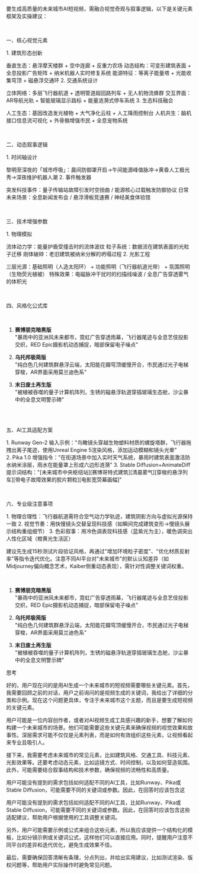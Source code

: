   

要生成高质量的未来城市AI短视频，需融合视觉奇观与叙事逻辑，以下是关键元素框架及实操建议：

 

一、核心视觉元素

1. 建筑形态创新

垂直生态：悬浮摩天楼群 + 空中连廊 + 反重力农场
动态结构：可变形建筑表面 + 全息投影广告矩阵 + 纳米机器人实时修复系统
能源特征：等离子能量塔 + 光能收集穹顶 + 磁悬浮交通环
2. 交通系统设计

立体网络：多层飞行器航道 + 透明管道超回路列车 + 无人机物流蜂群
交互界面：AR导航光轨 + 智能玻璃显示路标 + 能量涟漪式停车系统
3. 生态科技融合

人工生态：基因改造发光植物 + 大气净化云柱 + 人工降雨控制台
人机共生：脑机接口信息流可视化 + 外骨骼增强市民 + 全息宠物系统

 

二、动态叙事逻辑

1. 时间轴设计

黎明至深夜的「城市呼吸」：晨间防御罩开启→午间能源峰值脉冲→黄昏人工极光秀→深夜维护机器人潮
2. 事件触发器

突发科技事件：量子传输站故障引发时空扭曲 / 能源核心过载触发防御协议
日常未来场景：全息新闻发布会 / 悬浮滑板竞速赛 / 神经美食体验馆

 

三、技术增强参数

1. 物理模拟

流体动力学：能量护盾受撞击时的流体波纹
粒子系统：数据流在建筑表面的光粒子迁移
刚体破碎：老旧建筑被纳米分解的坍塌过程
2. 光影工程

三层光源：基础照明（人造太阳环） + 功能照明（飞行器航道光带） + 氛围照明（生物荧光植被）
特殊效果：电磁脉冲干扰时的扫描线噪波 / 全息广告穿透雾气的体积光

 

四、风格化公式库

 
1. **赛博朋克暗黑版**  
   "暴雨中的亚洲风未来都市，霓虹广告穿透雨幕，飞行器尾迹与全息艺伎投影交织，RED Epic摄影机动态捕捉，暗部保留电子噪点"  

2. **乌托邦极简版**  
   "纯白色几何建筑群悬浮云端，太阳能花瓣穹顶缓慢开合，市民通过光子电梯穿梭，AR界面采用莫兰迪色系"  

3. **末日废土再生版**  
   "被植被吞噬的量子计算机阵列，生锈的磁悬浮轨道穿插玻璃生态舱，沙尘暴中的全息文明警示碑"  
 

 

五、AI工具适配方案

1. Runway Gen-2
输入示例："鸟瞰镜头穿越生物塑料材质的螺旋塔群，飞行器拖拽出离子尾迹，使用Unreal Engine 5渲染风格，添加运动模糊和镜头光晕"
2. Pika 1.0
增强指令："在街道场景中加入实时天气系统，暴雨时建筑表面激活防水纳米涂层，雨水在能量罩上形成六边形涟漪"
3. Stable Diffusion+AnimateDiff
提示词结构："[未来城市中央枢纽站][赛博哥特式建筑][清晨雾气][穿梭的悬浮列车][带电子故障效果的胶片颗粒][电影宽荧幕画幅]"

 

六、专业级注意事项

1. 物理合理性：飞行器航道需符合空气动力学轨迹，建筑阴影方向与虚拟光源保持一致
2. 视觉节奏：用快慢镜头交替呈现科技感（如瞬间完成建筑变形→慢镜头展示结构重组细节）
3. 色彩叙事：用冷色调表现科技感（蓝紫光为主），暖色调突出人性化区域（橙黄光生活区）

建议先生成15秒测试片段验证风格，再通过"增加环境粒⼦密度"、"优化材质反射率"等指令迭代优化。注意不同AI平台对"未来城市"的默认认知差异（如Midjourney偏向概念艺术，Kaiber侧重动态表现），需针对性调整关键词权重。



 
1. **赛博朋克暗黑版**  
   "暴雨中的亚洲风未来都市，霓虹广告穿透雨幕，飞行器尾迹与全息艺伎投影交织，RED Epic摄影机动态捕捉，暗部保留电子噪点"  

2. **乌托邦极简版**  
   "纯白色几何建筑群悬浮云端，太阳能花瓣穹顶缓慢开合，市民通过光子电梯穿梭，AR界面采用莫兰迪色系"  

3. **末日废土再生版**  
   "被植被吞噬的量子计算机阵列，生锈的磁悬浮轨道穿插玻璃生态舱，沙尘暴中的全息文明警示碑"  


思考

好的，用户现在问的是用AI生成一个未来城市的短视频需要哪些关键元素。首先，我需要回顾之前的对话，用户之前询问的是视频生成的关键词，我给出了详细的分类和示例。现在这个问题更具体，专注于未来城市这个主题，而且是要生成短视频的关键元素。

用户可能是一位内容创作者，或者对AI视频生成工具感兴趣的新手，想要了解如何构建一个未来城市的场景。他们可能需要这些关键元素来确保视频的视觉效果和故事性。深层需求可能不仅仅是元素列表，而是如何有效组织这些元素，让视频看起来专业且吸引人。

接下来，我需要考虑未来城市的常见元素，比如建筑风格、交通工具、科技元素、光影效果等。还要考虑动态元素，比如运镜方式、时间控制，以及如何营造氛围。此外，可能需要结合叙事结构和技术参数，确保视频的流畅性和高质量。

用户可能没有提到的需求包括如何适配不同的AI工具，比如Runway、Pika或Stable Diffusion，可能需要不同的关键词或参数。因此，在回答时应该包含这


用户可能没有提到的需求包括如何适配不同的AI工具，比如Runway、Pika或Stable Diffusion，可能需要不同的关键词或参数。因此，在回答时应该包含这些适配建议，帮助用户根据使用的工具调整关键词。

另外，用户可能需要示例或公式来组合这些元素，所以我应该提供一个结构化的模板，比如分镜示例或关键词公式，这样他们可以直接应用。同时，提醒用户注意不同平台的差异和迭代优化，避免生成效果不佳。

最后，需要确保回答清晰有条理，分点列出，并给出实用建议，比如测试渲染、版权问题等，帮助用户实际操作时避免常见问题。













